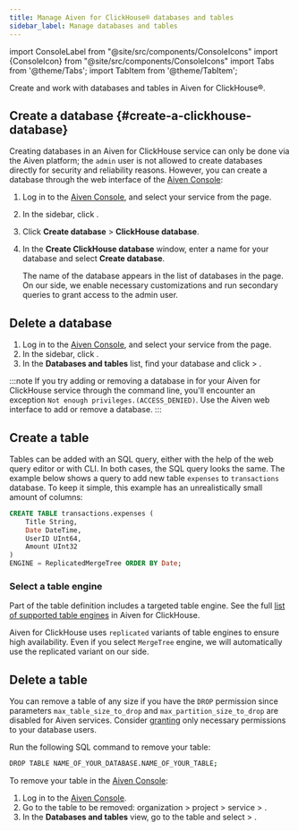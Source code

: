 ```yaml
---
title: Manage Aiven for ClickHouse® databases and tables
sidebar_label: Manage databases and tables
---
```


import ConsoleLabel from "@site/src/components/ConsoleIcons"
import {ConsoleIcon} from "@site/src/components/ConsoleIcons"
import Tabs from '@theme/Tabs';
import TabItem from '@theme/TabItem';

Create and work with databases and tables in Aiven for ClickHouse®.

## Create a database {#create-a-clickhouse-database}

Creating databases in an Aiven for ClickHouse service can only be done
via the Aiven platform; the `admin` user is not allowed to create
databases directly for security and reliability reasons. However, you
can create a database through the web interface of the
[Aiven Console](https://console.aiven.io/):

1.  Log in to the [Aiven Console](https://console.aiven.io/), and select
    your service from the <ConsoleLabel name="Services"/> page.

1.  In the sidebar, click <ConsoleLabel name="databasestables"/>.

1.  Click **Create database** > **ClickHouse database**.

1.  In the **Create ClickHouse database** window, enter a name for your
    database and select **Create database**.

    The name of the database appears in the list of databases
    in the <ConsoleLabel name="databasestables"/> page. On our side, we enable
    necessary customizations and run secondary queries to grant access
    to the admin user.

## Delete a database

1.  Log in to the [Aiven Console](https://console.aiven.io/), and select
    your service from the <ConsoleLabel name="Services"/> page.
1. In the sidebar, click <ConsoleLabel name="databasestables"/>.
1. In the **Databases and tables** list, find your database and click
    <ConsoleLabel name="actions"/> > <ConsoleLabel name="deletedatabase"/>.

:::note
If you try adding or removing a database in for your Aiven for
ClickHouse service through the command line, you'll encounter an
exception `Not enough privileges.(ACCESS_DENIED)`. Use the Aiven
web interface to add or remove a database.
:::

## Create a table

Tables can be added with an SQL query, either with the help of the web
query editor or with CLI. In both cases, the SQL query looks the same.
The example below shows a query to add new table `expenses` to
`transactions` database. To keep it simple, this example has an
unrealistically small amount of columns:

```sql
CREATE TABLE transactions.expenses (
    Title String,
    Date DateTime,
    UserID UInt64,
    Amount UInt32
)
ENGINE = ReplicatedMergeTree ORDER BY Date;
```

### Select a table engine

Part of the table definition includes a targeted table engine. See the full
[list of supported table engines](/docs/products/clickhouse/reference/supported-table-engines)
in Aiven for ClickHouse.

Aiven for ClickHouse uses `replicated` variants of table
engines to ensure high availability. Even if you select `MergeTree`
engine, we will automatically use the replicated variant on our side.

## Delete a table

You can remove a table of any size if you have the `DROP` permission
since parameters `max_table_size_to_drop` and
`max_partition_size_to_drop` are disabled for Aiven services. Consider
[granting](/docs/products/clickhouse/howto/manage-users-roles) only necessary
permissions to your database users.

<Tabs groupId="group1">
<TabItem value="CLI" label="CLI" default>

Run the following SQL command to remove your table:

```bash
DROP TABLE NAME_OF_YOUR_DATABASE.NAME_OF_YOUR_TABLE;
```

</TabItem>
<TabItem value="Console" label="Console">

To remove your table in the [Aiven Console](https://console.aiven.io/):

1.  Log in to the [Aiven Console](https://console.aiven.io/).
1.  Go to the table to be removed: organization > project >
    service > <ConsoleLabel name="databasestables"/>.
1.  In the **Databases and tables** view, go to the table and
    select <ConsoleLabel name="actions"/> > <ConsoleLabel name="deletetable"/>.

</TabItem>
</Tabs>
